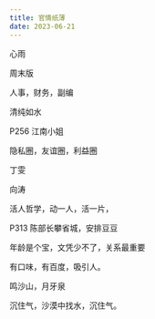 ```yaml
---
title: 官情纸薄
date: 2023-06-21
---
```




心雨



周末版

人事，财务，副编



清纯如水 

P256 江南小姐

隐私圈，友谊圈，利益圈



丁雯

向涛

活人哲学，动一人，活一片，

P313 陈部长攀省城，安排豆豆

年龄是个宝，文凭少不了，关系最重要

有口味，有百度，吸引人。

鸣沙山，月牙泉

沉住气，沙漠中找水，沉住气。

